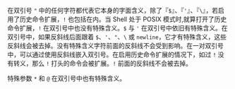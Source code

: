 在双引号 `"` 中的任何字符都代表它本身的字面含义，除了『`$`』、『`'`』、『`\`』，若启用了历史命令扩展，`!` 也包括在内。当 Shell 处于 POSIX 模式时,就算打开了历史命令扩展，`!` 在双引号中也没有特殊含义。`$` 与 `'` 在双引号中依旧有特殊含义。在双引号中，如果反斜线后面跟着 `$`、`'`、`"`、`\` 或 `newline`，它才有特殊含义，这些反斜线会被去掉。没有特殊含义字符前面的反斜线不会受到影响。在一对双引号中，可以通过使用反斜线嵌入双引号。在启用历史命令扩展的情况下，如过 `!` 没有转义，那么 `!` 打头的命令会被扩展。`!` 前面的反斜线不会被去掉。

特殊参数 `*` 和 `@` 在双引号中也有特殊含义。